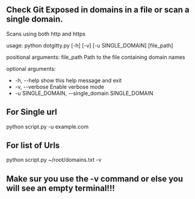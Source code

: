 ## Check Git Exposed in domains in a file or scan a single domain.
Scans using both http and https

usage: python dotgitty.py [-h] [-v] [-u SINGLE_DOMAIN] [file_path]

positional arguments:
  file_path          Path to the file containing domain names

optional arguments:
 *  -h, --help            show this help message and exit 
 *  -v, --verbose         Enable verbose mode 
 *  -u SINGLE_DOMAIN, --single_domain SINGLE_DOMAIN 

## For Single url 
python script.py -u example.com 

## For list of Urls
python script.py ~/root/domains.txt -v 

## Make sur you use the -v command or else you will see an empty terminal!!!
